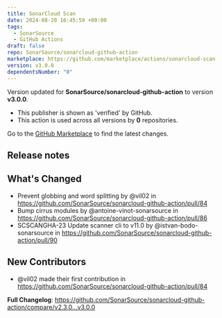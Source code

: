 ```yaml
---
title: SonarCloud Scan
date: 2024-08-20 16:45:59 +00:00
tags:
  - SonarSource
  - GitHub Actions
draft: false
repo: SonarSource/sonarcloud-github-action
marketplace: https://github.com/marketplace/actions/sonarcloud-scan
version: v3.0.0
dependentsNumber: "0"
---
```



Version updated for **SonarSource/sonarcloud-github-action** to version **v3.0.0**.
- This publisher is shown as 'verified' by GitHub.
- This action is used across all versions by **0** repositories.

Go to the [GitHub Marketplace](https://github.com/marketplace/actions/sonarcloud-scan) to find the latest changes.

## Release notes

## What's Changed
* Prevent globbing and word splitting by @vil02 in https://github.com/SonarSource/sonarcloud-github-action/pull/84
* Bump cirrus modules by @antoine-vinot-sonarsource in https://github.com/SonarSource/sonarcloud-github-action/pull/86
* SCSCANGHA-23 Update scanner cli to v11.0 by @istvan-bodo-sonarsource in https://github.com/SonarSource/sonarcloud-github-action/pull/90

## New Contributors
* @vil02 made their first contribution in https://github.com/SonarSource/sonarcloud-github-action/pull/84

**Full Changelog**: https://github.com/SonarSource/sonarcloud-github-action/compare/v2.3.0...v3.0.0
